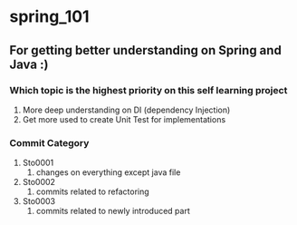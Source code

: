 # spring_101

## For getting better understanding on Spring and Java :)

### Which topic is the highest priority on this self learning project
1. More deep understanding on DI (dependency Injection)
2. Get more used to create Unit Test for implementations

### Commit Category
1. Sto0001
   1. changes on everything except java file
2. Sto0002
   1. commits related to refactoring
3. Sto0003
   1. commits related to newly introduced part
